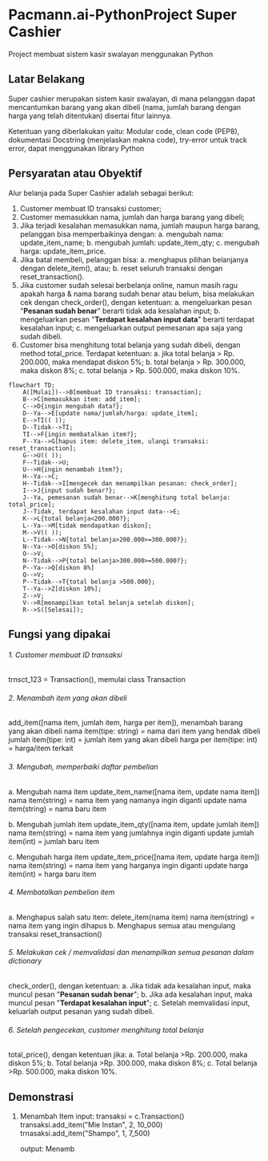 # Pacmann.ai-PythonProject Super Cashier
Project membuat sistem kasir swalayan menggunakan Python

## Latar Belakang
Super cashier merupakan sistem kasir swalayan, di mana pelanggan dapat mencantumkan barang yang akan dibeli (nama, jumlah barang dengan harga yang telah ditentukan) disertai fitur lainnya.

Ketentuan yang diberlakukan yaitu: Modular code, clean code (PEP8), dokumentasi Docstring (menjelaskan makna code), try-error untuk track error, dapat menggunakan library Python

## Persyaratan atau Obyektif
Alur belanja pada Super Cashier adalah sebagai berikut:
1. Customer membuat ID transaksi customer;
2. Customer memasukkan nama, jumlah dan harga barang yang dibeli;
3. Jika terjadi kesalahan memasukkan nama, jumlah maupun harga barang, pelanggan bisa memperbaikinya dengan:
  a. mengubah nama: update_item_name;
  b. mengubah jumlah: update_item_qty;
  c. mengubah harga: update_item_price.
4. Jika batal membeli, pelanggan bisa:
  a. menghapus pilihan belanjanya dengan delete_item(), atau;
  b. reset seluruh transaksi dengan reset_transaction().
5. Jika customer sudah selesai berbelanja online, namun masih ragu apakah harga & nama barang sudah benar atau belum, bisa melakukan cek dengan check_order(), dengan ketentuan:
  a. mengeluarkan pesan "**Pesanan sudah benar**" berarti tidak ada kesalahan input;
  b. mengeluarkan pesan "**Terdapat kesalahan input data**" berarti terdapat kesalahan input;
  c. mengeluarkan output pemesanan apa saja yang sudah dibeli.
6. Customer bisa menghitung total belanja yang sudah dibeli, dengan method total_price. Terdapat ketentuan:
  a. jika total belanja > Rp. 200.000, maka mendapat diskon 5%;
  b. total belanja > Rp. 300.000, maka diskon 8%;
  c. total belanja  > Rp. 500.000, maka diskon 10%.
  
```mermaid
flowchart TD;
    A([Mulai])-->B[membuat ID transaksi: transaction];
    B-->C[memasukkan item: add_item];
    C-->D{ingin mengubah data?};
    D--Ya-->E[update nama/jumlah/harga: update_item];
    E-->TI(( ));
    D--Tidak-->TI;
    TI-->F{ingin membatalkan item?};
    F--Ya-->G[hapus item: delete_item, ulangi transaksi: reset_transaction];
    G-->U(( ));
    F--Tidak-->U;
    U-->H{ingin menambah item?};
    H--Ya-->C;
    H--Tidak-->I[mengecek dan menampilkan pesanan: check_order];
    I-->J{input sudah benar?};
    J--Ya, pemesanan sudah benar-->K[menghitung total belanja: total_price];
    J--Tidak, terdapat kesalahan input data-->E;
    K-->L{total belanja<200.000?};
    L--Ya-->M[tidak mendapatkan diskon];
    M-->V(( ));
    L--Tidak-->N{total belanja>200.000>=300.000?};
    N--Ya-->O[diskon 5%];
    O-->V;
    N--Tidak-->P{total belanja>300.000>=500.000?};
    P--Ya-->Q[diskon 8%]
    Q-->V;
    P--Tidak-->T{total belanja >500.000};
    T--Ya-->Z[diskon 10%];
    Z-->V;
    V-->R[menampilkan total belanja setelah diskon];
    R-->S([Selesai]);
```
## Fungsi yang dipakai

###### 1. Customer membuat ID transaksi
   trnsct_123 = Transaction(), memulai class Transaction
   
###### 2. Menambah item yang akan dibeli
   add_item([nama item, jumlah item, harga per item]), menambah barang yang akan dibeli
   nama item(tipe: string)    = nama dari item yang hendak dibeli
   jumlah item(tipe: int)     = jumlah item yang akan dibeli
   harga per item(tipe: int)  = harga/item terkait

###### 3. Mengubah, memperbaiki daftar pembelian
   a. Mengubah nama item
   update_item_name([nama item, update nama item])
    nama item(string)          = nama item yang namanya ingin diganti
    update nama item(string)   = nama baru item
    
   b. Mengubah jumlah item
   update_item_qty([nama item, update jumlah item])
    nama item(string)          = nama item yang jumlahnya ingin diganti
    update jumlah item(int)    = jumlah baru item 
  
   c. Mengubah harga item
   update_item_price([nama item, update harga item])
    nama item(string)          = nama item yang harganya ingin diganti
    update harga item(int)     = harga baru item
   
###### 4. Membatalkan pembelian item
   a. Menghapus salah satu item:
   delete_item(nama item)
    nama item(string)         = nama item yang ingin dihapus
   b. Menghapus semua atau mengulang transaksi
   reset_transaction()
   
###### 5. Melakukan cek / memvalidasi dan menampilkan semua pesanan dalam dictionary
  check_order(), dengan ketentuan:
  a. Jika tidak ada kesalahan input, maka muncul pesan "**Pesanan sudah benar**";
  b. Jika ada kesalahan input, maka muncul pesan "**Terdapat kesalahan input**";
  c. Setelah memvalidasi input, keluarlah output pesanan yang sudah dibeli.
  
###### 6. Setelah pengecekan, customer menghitung total belanja
  total_price(), dengan ketentuan jika:
  a. Total belanja >Rp. 200.000, maka diskon 5%;
  b. Total belanja >Rp. 300.000, maka diskon 8%;
  c. Total belanja >Rp. 500.000, maka diskon 10%.
 
## Demonstrasi
  1. Menambah Item
     input:
     transaksi = c.Transaction()
     transaksi.add_item("Mie Instan", 2, 10_000)
     trnasaksi.add_item("Shampo", 1, 7_500)
     
     output:
     Menamb
